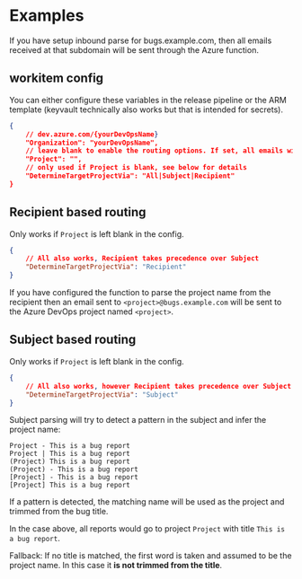 # Examples

If you have setup inbound parse for bugs.example.com, then all emails received at that subdomain will be sent through the Azure function.

## workitem config

You can either configure these variables in the release pipeline or the ARM template (keyvault technically also works but that is intended for secrets).

``` json
{
    // dev.azure.com/{yourDevOpsName}
    "Organization": "yourDevOpsName",
    // leave blank to enable the routing options. If set, all emails will sent to this project
    "Project": "",
    // only used if Project is blank, see below for details
    "DetermineTargetProjectVia": "All|Subject|Recipient"
}
```

## Recipient based routing

Only works if `Project` is left blank in the config.

``` json
{
    // All also works, Recipient takes precedence over Subject
    "DetermineTargetProjectVia": "Recipient"
}
```

If you have configured the function to parse the project name from the recipient then an email sent to `<project>@bugs.example.com` will be sent to the Azure DevOps project named `<project>`.

## Subject based routing

Only works if `Project` is left blank in the config.

``` json
{
    // All also works, however Recipient takes precedence over Subject
    "DetermineTargetProjectVia": "Subject"
}
```

Subject parsing will try to detect a pattern in the subject and infer the project name:

```
Project - This is a bug report
Project | This is a bug report
(Project) This is a bug report
(Project) - This is a bug report
[Project] - This is a bug report
[Project] This is a bug report
```

If a pattern is detected, the matching name will be used as the project and trimmed from the bug title.

In the case above, all reports would go to project `Project` with title `This is a bug report`.

Fallback: If no title is matched, the first word is taken and assumed to be the project name. In this case it **is not trimmed from the title**.
